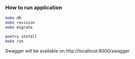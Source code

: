 ### How to run application

```bash
make db
make revision
make migrate

poetry install
make run
```

Swagger will be available on http://localhost:8000/swagger